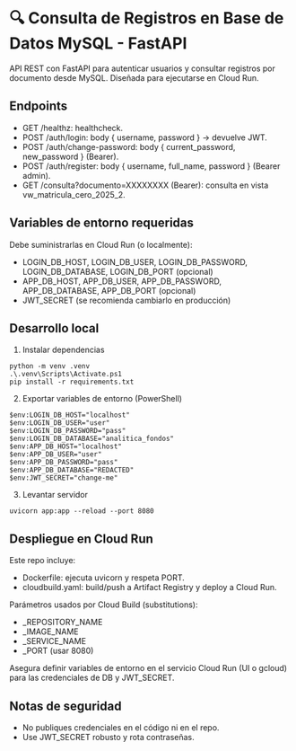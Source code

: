 # 🔍 Consulta de Registros en Base de Datos MySQL - FastAPI

API REST con FastAPI para autenticar usuarios y consultar registros por documento desde MySQL. Diseñada para ejecutarse en Cloud Run.

## Endpoints

- GET /healthz: healthcheck.
- POST /auth/login: body { username, password } → devuelve JWT.
- POST /auth/change-password: body { current_password, new_password } (Bearer).
- POST /auth/register: body { username, full_name, password } (Bearer admin).
- GET /consulta?documento=XXXXXXXX (Bearer): consulta en vista vw_matricula_cero_2025_2.

## Variables de entorno requeridas

Debe suministrarlas en Cloud Run (o localmente):

- LOGIN_DB_HOST, LOGIN_DB_USER, LOGIN_DB_PASSWORD, LOGIN_DB_DATABASE, LOGIN_DB_PORT (opcional)
- APP_DB_HOST, APP_DB_USER, APP_DB_PASSWORD, APP_DB_DATABASE, APP_DB_PORT (opcional)
- JWT_SECRET (se recomienda cambiarlo en producción)

## Desarrollo local

1) Instalar dependencias
```pwsh
python -m venv .venv
.\.venv\Scripts\Activate.ps1
pip install -r requirements.txt
```

2) Exportar variables de entorno (PowerShell)
```pwsh
$env:LOGIN_DB_HOST="localhost"
$env:LOGIN_DB_USER="user"
$env:LOGIN_DB_PASSWORD="pass"
$env:LOGIN_DB_DATABASE="analitica_fondos"
$env:APP_DB_HOST="localhost"
$env:APP_DB_USER="user"
$env:APP_DB_PASSWORD="pass"
$env:APP_DB_DATABASE="REDACTED"
$env:JWT_SECRET="change-me"
```

3) Levantar servidor
```pwsh
uvicorn app:app --reload --port 8080
```

## Despliegue en Cloud Run

Este repo incluye:

- Dockerfile: ejecuta uvicorn y respeta PORT.
- cloudbuild.yaml: build/push a Artifact Registry y deploy a Cloud Run.

Parámetros usados por Cloud Build (substitutions):

- _REPOSITORY_NAME
- _IMAGE_NAME
- _SERVICE_NAME
- _PORT (usar 8080)

Asegura definir variables de entorno en el servicio Cloud Run (UI o gcloud) para las credenciales de DB y JWT_SECRET.

## Notas de seguridad

- No publiques credenciales en el código ni en el repo.
- Use JWT_SECRET robusto y rota contraseñas.